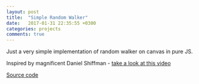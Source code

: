 ```yaml
---
layout: post
title:  "Simple Random Walker"
date:   2017-01-31 22:35:55 +0300
categories: projects
comments: true
---
```


Just a very simple implementation of random walker on canvas in pure JS.

Inspired by magnificent Daniel Shiffman - [take a look at this video][video]

<canvas width="780px" height="600px" style="background-color: black"></canvas>
<script src="{{ site.url }}/assets/JS/Random_Walker_1/index.js"></script>

[Source code][source]

[source]: https://github.com/IgorKonovalov/Little_projects/tree/master/Random_walker
[video]: https://www.youtube.com/watch?v=l__fEY1xanY
